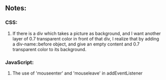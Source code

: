 ## Notes:

### CSS:
1. If there is a div which takes a picture as background, 
   and I want another layer of 0.7 transparent color in front of that div, I realize that by adding a div-name::before object,
   and give an empty content and 0.7 transparent color to its background. 


### JavaScript:
1. The use of 'mouseenter' and 'mouseleave' in addEventListener
